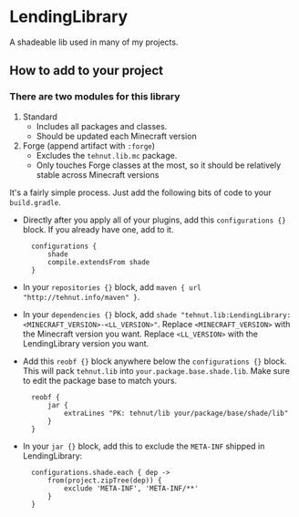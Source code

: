 # LendingLibrary

A shadeable lib used in many of my projects.

## How to add to your project

### There are two modules for this library

1. Standard
    * Includes all packages and classes.
    * Should be updated each Minecraft version
2. Forge (append artifact with `:forge`)
    * Excludes the `tehnut.lib.mc` package.
    * Only touches Forge classes at the most, so it should be relatively stable across Minecraft versions

It's a fairly simple process. Just add the following bits of code to your `build.gradle`.

* Directly after you apply all of your plugins, add this `configurations {}` block. If you already have one, add to it.

        configurations {
            shade
            compile.extendsFrom shade
        }
    
* In your `repositories {}` block, add `maven { url "http://tehnut.info/maven" }`.

* In your `dependencies {}` block, add `shade "tehnut.lib:LendingLibrary:<MINECRAFT_VERSION>-<LL_VERSION>"`. Replace `<MINECRAFT_VERSION>` with the Minecraft version you want. Replace `<LL_VERSION>` with the LendingLibrary version you want.

* Add this `reobf {}` block anywhere below the `configurations {}` block. This will pack `tehnut.lib` into `your.package.base.shade.lib`. Make sure to edit the package base to match yours.

        reobf {
            jar {
                extraLines "PK: tehnut/lib your/package/base/shade/lib"
            }
        }
        
* In your `jar {}` block, add this to exclude the `META-INF` shipped in LendingLibrary:

        configurations.shade.each { dep ->
            from(project.zipTree(dep)) {
                exclude 'META-INF', 'META-INF/**'
            }
        }